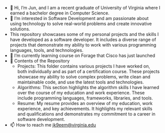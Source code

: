- 👋 Hi, I’m Jun, and I am a recent graduate of University of Virginia where I earned a bachelor degree in Computer Science.
- 👀 I’m interested in Software Development and am passionate about using technology to solve real-world problems and create innovative solutions.
- This repository showcases some of my personal projects and the skills I have developed as a software developer. It includes a diverse range of projects that demonstrate my ability to work with various programming languages, tools, and technologies.
- 🌱 I’m currently learning course on Forage that Cisco has just launched
- 💞️ Contents of the Repository
    * Projects: This folder contains various projects I have worked on, both individually and as part of a certification course. 
                These projects showcase my ability to solve complex problems, write clean and maintainable code, and use the latest tools and technologies.
    * Algorithms: This section highlights the algorithm skills I have learned over the course of my education and work experience. 
                  These include programming languages, frameworks, libraries, and tools.
    * Resume: My resume provides an overview of my education, work experience, and key achievements. 
              It highlights my relevant skills and qualifications and demonstrates my commitment to a career in software development.
- 📫 How to reach me <jk9eem@virginia.edu> 

<!---
My name is Jun Kim, and I am a recent graduate of University of Virginia where I earned a bachelor degree in Computer Science. As an entry-level software developer, I am passionate about using technology to solve real-world problems and create innovative solutions.

This repository showcases some of my personal projects and the skills I have developed as a software developer. It includes a diverse range of projects that demonstrate my ability to work with various programming languages, tools, and technologies.


Contents of the Repository

    * Projects: This folder contains various projects I have worked on, both individually and as part of a certification course. These projects showcase my ability to solve complex problems, write clean and maintainable code, and use the latest tools and technologies.

    * Algorithms: This section highlights the algorithm skills I have learned over the course of my education and work experience. These include programming languages, frameworks, libraries, and tools.

    * Resume: My resume provides an overview of my education, work experience, and key achievements. It highlights my relevant skills and qualifications and demonstrates my commitment to a career in software development.


Get in Touch

If you have any questions or would like to discuss a potential collaboration, feel free to reach out to me at jk9eem@virginia.edu. I am always looking for new opportunities to learn and grow as a software developer, and I would love to hear from you!

Thank you for visiting my Github repository. I look forward to connecting with you soon!
--->

<!---
jk9eem/jk9eem is a ✨ special ✨ repository because its `README.md` (this file) appears on your GitHub profile.
You can click the Preview link to take a look at your changes.
--->
